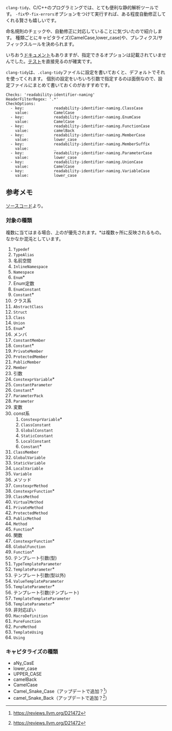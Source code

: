 <!--
title:   clang-tidyで命名規則のチェック（&自動修正）
tags:    C++,clang-tidy,lint,naming,命名規則
id:      9753609385c7e4ff5222
private: false
-->
`clang-tidy`、C/C++のプログラミングでは、とても便利な静的解析ツールです。
`-fix`や`-fix-errors`オプションをつけて実行すれば、ある程度自動修正してくれる賢さも嬉しいです。

命名規則のチェックや、自動修正に対応していることに気づいたので紹介します。
種類ごとにキャピタライズ(CamelCase,lower_case)や、プレフィクス/サフィックスルールを決められます。

いちおう[ドキュメント](https://clang.llvm.org/extra/clang-tidy/checks/readability-identifier-naming.html)もありますが、指定できるオプションは記載されていませんでした。[テスト](http://llvm.org/svn/llvm-project/clang-tools-extra/trunk/test/clang-tidy/readability-identifier-naming.cpp)を直接見るのが確実です。

`clang-tidy`は、`.clang-tidy`ファイルに設定を書いておくと、デフォルトでそれを使ってくれます。
個別の設定をいちいち引数で指定するのは面倒なので、設定ファイルにまとめて書いておくのがおすすめです。

```yaml:.clang-tidy
Checks: 'readability-identifier-naming'
HeaderFilterRegex: '.*'
CheckOptions:
  - key:             readability-identifier-naming.ClassCase
    value:           CamelCase
  - key:             readability-identifier-naming.EnumCase
    value:           CamelCase
  - key:             readability-identifier-naming.FunctionCase
    value:           camelBack
  - key:             readability-identifier-naming.MemberCase
    value:           lower_case
  - key:             readability-identifier-naming.MemberSuffix
    value:           _
  - key:             readability-identifier-naming.ParameterCase
    value:           lower_case
  - key:             readability-identifier-naming.UnionCase
    value:           CamelCase
  - key:             readability-identifier-naming.VariableCase
    value:           lower_case
```

## 参考メモ
[ソースコード](http://llvm.org/svn/llvm-project/clang-tools-extra/trunk/clang-tidy/readability/IdentifierNamingCheck.cpp)より。

### 対象の種類
複数に当てはまる場合、上のが優先されます。*は複数ヶ所に反映されるもの。なかなか混沌としています。

1. `Typedef`
1. `TypeAlias`
1. 名前空間
  1. `InlineNamespace`
  1. `Namespace`
1. `Enum`*
1. Enum定数
  1. `EnumConstant`
  1. `Constant`*
1. クラス系
  1. `AbstractClass`
  1. `Struct`
  1. `Class`
  1. `Union`
  1. `Enum`*
1. メンバ
  1. `ConstantMember`
  1. `Constant`*
  1. `PrivateMember`
  1. `ProtectedMember`
  1. `PublicMember`
  1. `Member`
1. 引数
  1. `ConstexprVariable`*
  1. `ConstantParameter`
  1. `Constant`*
  1. `ParameterPack`
  1. `Parameter`
1. 変数
  1. const系
     1. `ConstexprVariable`*
     1. `ClassConstant`
     1. `GlobalConstant`
     1. `StaticConstant`
     1. `LocalConstant`
     1. `Constant`*
  1. `ClassMember`
  1. `GlobalVariable`
  1. `StaticVariable`
  1. `LocalVariable`
  1. `Variable`
1. メソッド
  1. `ConstexprMethod`
  1. `ConstexprFunction`*
  1. `ClassMethod`
  1. `VirtualMethod`
  1. `PrivateMethod`
  1. `ProtectedMethod`
  1. `PublicMethod`
  1. `Method`
  1. `Function`*
1. 関数
  1. `ConstexprFunction`*
  1. `GlobalFunction`
  1. `Function`*
1. テンプレート引数(型)
  1. `TypeTemplateParameter`
  1. `TemplateParameter`*
1. テンプレート引数(型以外)
  1. `ValueTemplateParameter`
  1. `TemplateParameter`*
1. テンプレート引数(テンプレート)
  1. `TemplateTemplateParameter`
  1. `TemplateParameter`*
1. 非対応ぽい
  1. `MacroDefinition`
  1. `PureFunction`
  1. `PureMethod`
  1. `TemplateUsing`
  1. `Using`

### キャピタライズの種類

- aNy_CasE
- lower_case
- UPPER_CASE
- camelBack
- CamelCase
- Camel_Snake_Case（アップデートで追加？[^1]）
- camel_Snake_Back（アップデートで追加？[^1]）

[^1]: https://reviews.llvm.org/D21472